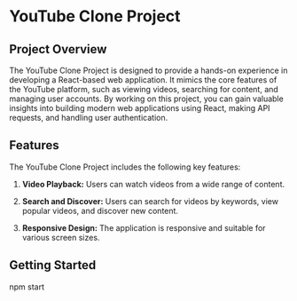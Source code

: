# YouTube Clone Project

## Project Overview

The YouTube Clone Project is designed to provide a hands-on experience in developing a React-based web application. It mimics the core features of the YouTube platform, such as viewing videos, searching for content, and managing user accounts. By working on this project, you can gain valuable insights into building modern web applications using React, making API requests, and handling user authentication.

## Features

The YouTube Clone Project includes the following key features:

1. **Video Playback:** Users can watch videos from a wide range of content.

2. **Search and Discover:** Users can search for videos by keywords, view popular videos, and discover new content.

3. **Responsive Design:** The application is responsive and suitable for various screen sizes.

## Getting Started
npm start